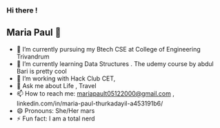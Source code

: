 ### Hi there !
## Maria  Paul :woman:






* 🔭 I’m currently  pursuing my Btech CSE at College of Engineering Trivandrum
* 🌱 I’m currently learning Data Structures . The udemy course by abdul Bari is pretty cool 
* 🤔 I’m  working with Hack Club CET,
* 💬 Ask me about  Life , Travel 
* 📫 How to reach me:  mariapault05122000@gmail.com , linkedin.com/in/maria-paul-thurkadayil-a453191b6/
* 😄 Pronouns:  She/Her mars
* ⚡ Fun fact:  I am a total nerd 

